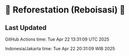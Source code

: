 
# 🌳 Reforestation (Reboisasi) 🌲

## Last Updated

GitHub Actions time: Tue Apr 22 13:31:09 UTC 2025

Indonesia/Jakarta time: Tue Apr 22 20:31:09 WIB 2025
